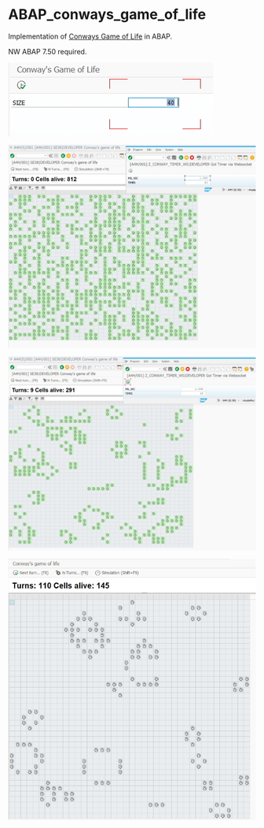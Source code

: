 ﻿# ABAP_conways_game_of_life

Implementation of [Conways Game of Life](https://en.wikipedia.org/wiki/Conway%27s_Game_of_Life) in ABAP. 

NW ABAP 7.50 required.

![Start screen](/mimes/start_screen.jpg?raw=true "Start screen")

![Init](/mimes/gol_with_websocket_timer.jpg?raw=true "Init")

![After 10 turns](/mimes/gol_after_10_turns.jpg?raw=true "After 10 turns")

![After 110 turns](/mimes/gol_after_110_turns.jpg?raw=true "After 110 turns")
